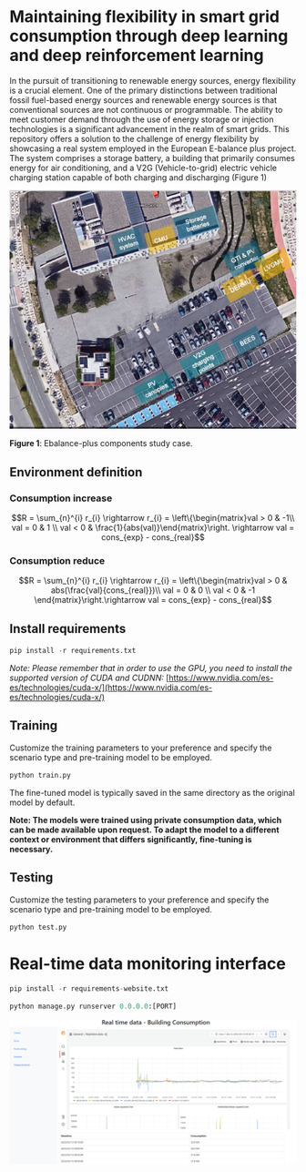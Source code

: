 # Maintaining flexibility in smart grid consumption through deep learning and deep reinforcement learning

In the pursuit of transitioning to renewable energy sources, energy flexibility is a crucial element. One of the primary distinctions between traditional fossil fuel-based energy sources and renewable energy sources is that conventional sources are not continuous or programmable. The ability to meet customer demand through the use of energy storage or injection technologies is a significant advancement in the realm of smart grids. This repository offers a solution to the challenge of energy flexibility by showcasing a real system employed in the European E-balance plus project. The system comprises a storage battery, a building that primarily consumes energy for air conditioning, and a V2G (Vehicle-to-grid) electric vehicle charging station capable of both charging and discharging (Figure 1)

![**Figure 1**: Ebalance-plus components study case.](images/studycase.png)

**Figure 1**: Ebalance-plus components study case.

## Environment definition

### Consumption increase

```math
R = \sum_{n}^{i} r_{i} \rightarrow r_{i} = \left\{\begin{matrix}val > 0 & -1\\ val = 0 & 1 \\ val < 0 & \frac{1}{abs(val)}\end{matrix}\right.
\rightarrow val = cons_{exp} - cons_{real}
```

### Consumption reduce

```math
R = \sum_{n}^{i} r_{i} \rightarrow r_{i} = \left\{\begin{matrix}val > 0 & abs(\frac{val}{cons_{real}})\\ val = 0 & 0 \\ val < 0 & -1 \end{matrix}\right.\rightarrow val = cons_{exp} - cons_{real}
```
## Install requirements

```python
pip install -r requirements.txt
```

*Note: Please remember that in order to use the GPU, you need to install the supported version of CUDA and CUDNN:* [https://www.nvidia.com/es-es/technologies/cuda-x/](https://www.nvidia.com/es-es/technologies/cuda-x/)

## Training

Customize the training parameters to your preference and specify the scenario type and pre-training model to be employed.

```python
python train.py
```

The fine-tuned model is typically saved in the same directory as the original model by default.

******Note: The models were trained using private consumption data, which can be made available upon request. To adapt the model to a different context or environment that differs significantly, fine-tuning is necessary.******

## Testing

Customize the testing parameters to your preference and specify the scenario type and pre-training model to be employed.

```python
python test.py
```

# Real-time data monitoring interface

```python
pip install -r requirements-website.txt
```

```python
python manage.py runserver 0.0.0.0:[PORT]
```

![**Figure 2**: Ebalance-plus components study case.](images/Real-Time-Monitoring.png)

